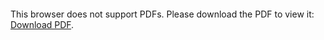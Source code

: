 <object data="christ-in-song/CIS1908pdfs/282.pdf" type="application/pdf" width="100%" height="1024px">
    <embed src="christ-in-song/CIS1908pdfs/282.pdf">
        <p>This browser does not support PDFs. Please download the PDF to view it: <a href="christ-in-song/CIS1908pdfs/282.pdf">Download PDF</a>.</p>
    </embed>
</object>

